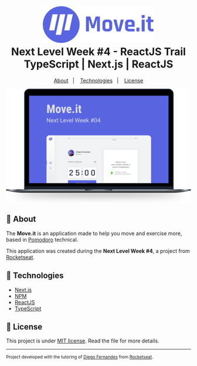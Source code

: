 <h1 align="center">
  <img alt="Move.it" src="./.github/moveit-logo.svg" height="100px" />
  <br>Next Level Week #4 - ReactJS Trail<br/>
  TypeScript | Next.js | ReactJS
</h1>

<p align="center">
  <a href="#bookmark-about">About</a>&nbsp;&nbsp;&nbsp;|&nbsp;&nbsp;&nbsp;
  <a href="#rocket-technologies">Technologies</a>&nbsp;&nbsp;&nbsp;|&nbsp;&nbsp;&nbsp;
  <a href="#memo-license">License</a>
</p>

<p align="center">
  <img alt="Project Design" width="640px" src="./.github/moveit-design.svg" />
<p>

## :bookmark: About

The **Move.it** is an application made to help you move and exercise more, based in [Pomodoro](https://pt.wikipedia.org/wiki/T%C3%A9cnica_pomodoro) technical.

This application was created during the **Next Level Week #4**, a project from [Rocketseat](https://rocketseat.com.br/).

## :rocket: Technologies

- [Next.js](https://nextjs.org/)
- [NPM](https://www.npmjs.com/)
- [ReactJS](https://reactjs.org/)
- [TypeScript](https://www.typescriptlang.org/)

## :memo: License

This project is under [MIT license](./LICENSE). Read the file for more details.

---

<sup>Project developed with the tutoring of [Diego Fernandes](https://github.com/diego3g) from [Rocketseat](https://rocketseat.com.br/).</sup>
